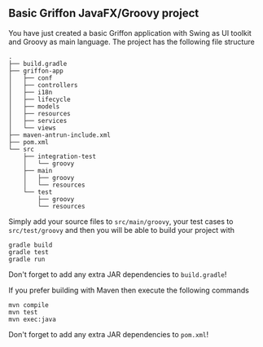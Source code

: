 Basic Griffon JavaFX/Groovy project
-----------------------------------

You have just created a basic Griffon application with Swing as UI toolkit
and Groovy as main language. The project has the following file structure

    .
    ├── build.gradle
    ├── griffon-app
    │   ├── conf
    │   ├── controllers
    │   ├── i18n
    │   ├── lifecycle
    │   ├── models
    │   ├── resources
    │   ├── services
    │   └── views
    ├── maven-antrun-include.xml
    ├── pom.xml
    └── src
        ├── integration-test
        │   └── groovy
        ├── main
        │   ├── groovy
        │   └── resources
        └── test
            ├── groovy
            └── resources

Simply add your source files to `src/main/groovy`, your test cases to
`src/test/groovy` and then you will be able to build your project with

    gradle build
    gradle test
    gradle run

Don't forget to add any extra JAR dependencies to `build.gradle`!

If you prefer building with Maven then execute the following commands

    mvn compile
    mvn test
    mvn exec:java

Don't forget to add any extra JAR dependencies to `pom.xml`!

